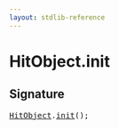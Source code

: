 ```yaml
---
layout: stdlib-reference
---
```


# HitObject\.init

## Signature 

<pre>
<a href="/stdlib-reference/types/HitObject/index" class="code_type">HitObject</a>.<a href="/stdlib-reference/types/HitObject/init">init</a>();

</pre>

